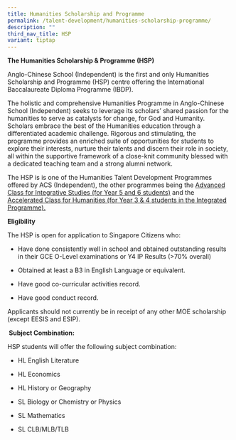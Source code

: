 ```yaml
---
title: Humanities Scholarship and Programme
permalink: /talent-development/humanities-scholarship-programme/
description: ""
third_nav_title: HSP
variant: tiptap
---
```

<p><strong>The Humanities Scholarship &amp; Programme (HSP)</strong>
</p>
<p>Anglo-Chinese School (Independent) is the first and only Humanities Scholarship
and Programme (HSP) centre offering the International Baccalaureate Diploma
Programme (IBDP).&nbsp;</p>
<p>The holistic and comprehensive Humanities Programme in Anglo-Chinese School
(Independent) seeks to leverage its scholars’ shared passion for the humanities
to serve as catalysts for change, for God and Humanity. Scholars embrace
the best of the Humanities education through a differentiated academic
challenge. Rigorous and stimulating, the programme provides an enriched
suite of opportunities for students to explore their interests, nurture
their talents and discern their role in society, all within the supportive
framework of a close-knit community blessed with a dedicated teaching team
and a strong alumni network.<strong>&nbsp;</strong>
</p>
<p>The HSP is is one of the Humanities Talent Development Programmes offered
by ACS (Independent), the other programmes being the <a href="https://www.acsindep.moe.edu.sg/advanced-class-for-integrative-studies/" rel="noopener noreferrer nofollow" target="_blank">Advanced Class for Integrative Studies (for Year 5 and 6 students)</a> and
the <a href="https://www.acsindep.moe.edu.sg/talent-development/accelerated-class-for-humanities-ach/" rel="noopener noreferrer nofollow" target="_blank">Accelerated Class for Humanities (for Year 3 &amp; 4 students in the Integrated Programme).</a>
</p>
<p><strong>Eligibility</strong>
</p>
<p>The HSP is open for application to Singapore Citizens who:</p>
<ul data-tight="true" class="tight">
<li>
<p>Have done consistently well in school and obtained outstanding results
in their GCE O-Level examinations or Y4 IP Results (&gt;70% overall)</p>
</li>
<li>
<p>Obtained at least a B3 in English Language or equivalent.</p>
</li>
<li>
<p>Have good co-curricular activities record.</p>
</li>
<li>
<p>Have good conduct record.</p>
</li>
</ul>
<p>Applicants should not currently be in receipt of any other MOE scholarship
(except EESIS and ESIP).</p>
<p><strong>&nbsp;Subject Combination:</strong>
</p>
<p>HSP students will offer the following subject combination:</p>
<ul data-tight="true" class="tight">
<li>
<p>HL English Literature</p>
</li>
<li>
<p>HL Economics</p>
</li>
<li>
<p>HL History or Geography</p>
</li>
<li>
<p>SL Biology or Chemistry or Physics</p>
</li>
<li>
<p>SL Mathematics</p>
</li>
<li>
<p>SL CLB/MLB/TLB</p>
</li>
</ul>
<p></p>